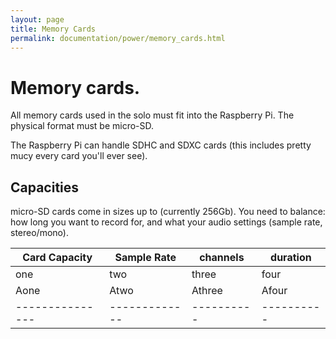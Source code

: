 ```yaml
---
layout: page
title: Memory Cards
permalink: documentation/power/memory_cards.html
---
```


# Memory cards.

All memory cards used in the solo must fit into the Raspberry Pi.  The
physical format must be micro-SD.

The Raspberry Pi can handle SDHC and SDXC cards (this includes pretty
mucy every card you'll ever see).

## Capacities

micro-SD cards come in sizes up to (currently 256Gb).  You need to
balance: how long you want to record for, and what your audio settings
(sample rate, stereo/mono).


| Card Capacity | Sample Rate | channels | duration |
|---------------|-------------|----------|----------|
| one           | two         | three    | four     |
| Aone          | Atwo        | Athree   | Afour    |
|---------------|-------------|----------|----------|
